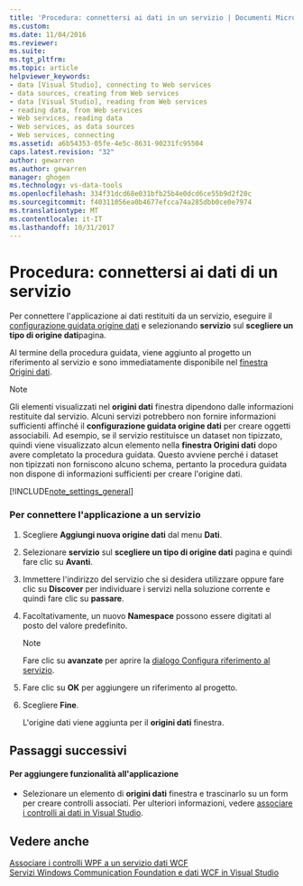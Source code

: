 ```yaml
---
title: 'Procedura: connettersi ai dati in un servizio | Documenti Microsoft'
ms.custom: 
ms.date: 11/04/2016
ms.reviewer: 
ms.suite: 
ms.tgt_pltfrm: 
ms.topic: article
helpviewer_keywords:
- data [Visual Studio], connecting to Web services
- data sources, creating from Web services
- data [Visual Studio], reading from Web services
- reading data, from Web services
- Web services, reading data
- Web services, as data sources
- Web services, connecting
ms.assetid: a6b54353-05fe-4e5c-8631-90231fc95504
caps.latest.revision: "32"
author: gewarren
ms.author: gewarren
manager: ghogen
ms.technology: vs-data-tools
ms.openlocfilehash: 334f31dcd68e031bfb25b4e0dcd6ce55b9d2f20c
ms.sourcegitcommit: f40311056ea0b4677efcca74a285dbb0ce0e7974
ms.translationtype: MT
ms.contentlocale: it-IT
ms.lasthandoff: 10/31/2017
---
```

# <a name="how-to-connect-to-data-in-a-service"></a>Procedura: connettersi ai dati di un servizio
Per connettere l'applicazione ai dati restituiti da un servizio, eseguire il [configurazione guidata origine dati](../data-tools/media/data-source-configuration-wizard.png) e selezionando **servizio** sul **scegliere un tipo di origine dati**pagina.  
  
 Al termine della procedura guidata, viene aggiunto al progetto un riferimento al servizio e sono immediatamente disponibile nel [finestra Origini dati](add-new-data-sources.md).  
  
> [!NOTE]
>  Gli elementi visualizzati nel **origini dati** finestra dipendono dalle informazioni restituite dal servizio. Alcuni servizi potrebbero non fornire informazioni sufficienti affinché il **configurazione guidata origine dati** per creare oggetti associabili. Ad esempio, se il servizio restituisce un dataset non tipizzato, quindi viene visualizzato alcun elemento nella **finestra Origini dati** dopo avere completato la procedura guidata. Questo avviene perché i dataset non tipizzati non forniscono alcuno schema, pertanto la procedura guidata non dispone di informazioni sufficienti per creare l'origine dati.  
  
[!INCLUDE[note_settings_general](../data-tools/includes/note_settings_general_md.md)]  
  
### <a name="to-connect-your-application-to-a-service"></a>Per connettere l'applicazione a un servizio  
  
1.  Scegliere **Aggiungi nuova origine dati** dal menu **Dati**.  
  
2.  Selezionare **servizio** sul **scegliere un tipo di origine dati** pagina e quindi fare clic su **Avanti**.  
  
3.  Immettere l'indirizzo del servizio che si desidera utilizzare oppure fare clic su **Discover** per individuare i servizi nella soluzione corrente e quindi fare clic su **passare**.  
  
4.  Facoltativamente, un nuovo **Namespace** possono essere digitati al posto del valore predefinito.  
  
    > [!NOTE]
    >  Fare clic su **avanzate** per aprire la [dialogo Configura riferimento al servizio](../data-tools/configure-service-reference-dialog-box.md).  
  
5.  Fare clic su **OK** per aggiungere un riferimento al progetto.  
  
6.  Scegliere **Fine**.  
  
     L'origine dati viene aggiunta per il **origini dati** finestra.  
  
## <a name="next-steps"></a>Passaggi successivi  
  
#### <a name="to-add-functionality-to-your-application"></a>Per aggiungere funzionalità all'applicazione  
  
-   Selezionare un elemento di **origini dati** finestra e trascinarlo su un form per creare controlli associati. Per ulteriori informazioni, vedere [associare i controlli ai dati in Visual Studio](../data-tools/bind-controls-to-data-in-visual-studio.md).  
  
## <a name="see-also"></a>Vedere anche  
 [Associare i controlli WPF a un servizio dati WCF](../data-tools/bind-wpf-controls-to-a-wcf-data-service.md)   
 [Servizi Windows Communication Foundation e dati WCF in Visual Studio](../data-tools/windows-communication-foundation-services-and-wcf-data-services-in-visual-studio.md)